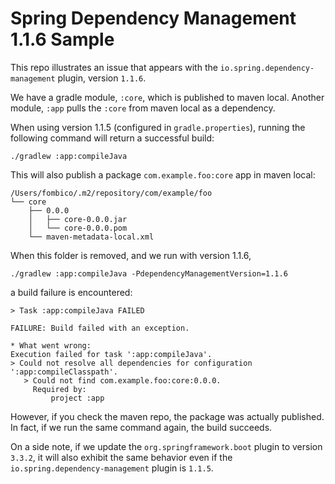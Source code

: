 # Spring Dependency Management 1.1.6 Sample

This repo illustrates an issue that appears with the `io.spring.dependency-management` plugin, version `1.1.6`.

We have a gradle module, `:core`, which is published to maven local. Another module, `:app` pulls the `:core` from maven local as a dependency.

When using version 1.1.5 (configured in `gradle.properties`), running the following command will return a successful build:
```
./gradlew :app:compileJava
```

This will also publish a package `com.example.foo:core` app in maven local:
```
/Users/fombico/.m2/repository/com/example/foo
└── core
    ├── 0.0.0
    │   ├── core-0.0.0.jar
    │   └── core-0.0.0.pom
    └── maven-metadata-local.xml
```

When this folder is removed, and we run with version 1.1.6,
```
./gradlew :app:compileJava -PdependencyManagementVersion=1.1.6
```

a build failure is encountered:
```
> Task :app:compileJava FAILED

FAILURE: Build failed with an exception.

* What went wrong:
Execution failed for task ':app:compileJava'.
> Could not resolve all dependencies for configuration ':app:compileClasspath'.
   > Could not find com.example.foo:core:0.0.0.
     Required by:
         project :app
```

However, if you check the maven repo, the package was actually published.
In fact, if we run the same command again, the build succeeds.

On a side note, if we update the `org.springframework.boot` plugin to version `3.3.2`, it will also exhibit the same behavior even if the `io.spring.dependency-management` plugin is `1.1.5`.